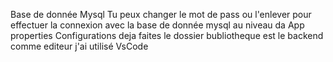  Base de donnée Mysql
 Tu peux changer le mot de pass  ou l'enlever pour effectuer la connexion avec la base de donnée mysql au niveau da App properties
 Configurations deja faites
 le dossier bubliotheque est le backend
 comme editeur j'ai utilisé VsCode

